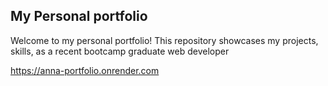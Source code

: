 ## My Personal portfolio
Welcome to my personal portfolio! This repository showcases my projects, skills, as a recent bootcamp graduate web developer

https://anna-portfolio.onrender.com
